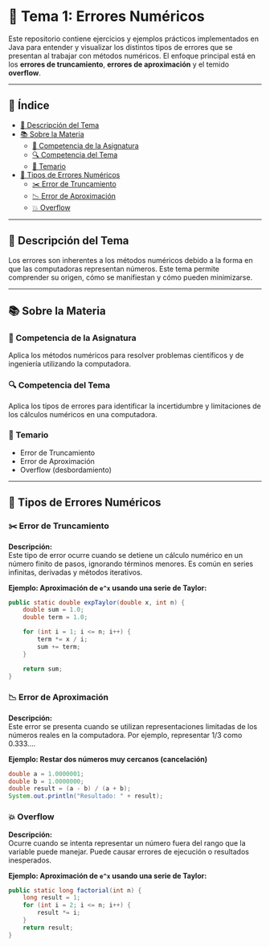# 🧮 Tema 1: Errores Numéricos

Este repositorio contiene ejercicios y ejemplos prácticos implementados en Java para entender y visualizar los distintos tipos de errores que se presentan al trabajar con métodos numéricos. El enfoque principal está en los **errores de truncamiento**, **errores de aproximación** y el temido **overflow**.

---

## 📑 Índice

- [📄 Descripción del Tema](#descripción-del-tema)
- [📚 Sobre la Materia](#sobre-la-materia)
  - [🎯 Competencia de la Asignatura](#competencia-de-la-asignatura)
  - [🔍 Competencia del Tema](#competencia-del-tema)
  - [📌 Temario](#temario)
- [🧪 Tipos de Errores Numéricos](#tipos-de-errores-numéricos)
  - [✂️ Error de Truncamiento](#error-de-truncamiento)
  - [📉 Error de Aproximación](#error-de-aproximación)
  - [💥 Overflow](#overflow)

---

## 📄 Descripción del Tema <a name="descripción-del-tema"></a>

Los errores son inherentes a los métodos numéricos debido a la forma en que las computadoras representan números. Este tema permite comprender su origen, cómo se manifiestan y cómo pueden minimizarse.

---

## 📚 Sobre la Materia <a name="sobre-la-materia"></a>

### 🎯 Competencia de la Asignatura <a name="competencia-de-la-asignatura"></a>

Aplica los métodos numéricos para resolver problemas científicos y de ingeniería utilizando
la computadora.

### 🔍 Competencia del Tema <a name="competencia-del-tema"></a>

Aplica los tipos de errores para identificar la incertidumbre y limitaciones de los cálculos numéricos en una computadora.

### 📌 Temario <a name="temario"></a>

- Error de Truncamiento
- Error de Aproximación
- Overflow (desbordamiento)

---

## 🧪 Tipos de Errores Numéricos <a name="tipos-de-errores-numéricos"></a>

### ✂️ Error de Truncamiento <a name="error-de-truncamiento"></a>

**Descripción:**  
Este tipo de error ocurre cuando se detiene un cálculo numérico en un número finito de pasos, ignorando términos menores. Es común en series infinitas, derivadas y métodos iterativos.

**Ejemplo: Aproximación de `e^x` usando una serie de Taylor:**

```java
public static double expTaylor(double x, int n) {
    double sum = 1.0;
    double term = 1.0;

    for (int i = 1; i <= n; i++) {
        term *= x / i;
        sum += term;
    }

    return sum;
}
```

### 📉 Error de Aproximación <a name="error-de-aproximación"></a>

**Descripción:**  
Este error se presenta cuando se utilizan representaciones limitadas de los números reales en la computadora. Por ejemplo, representar 1/3 como 0.333....

**Ejemplo: Restar dos números muy cercanos (cancelación)**

```java
double a = 1.0000001;
double b = 1.0000000;
double result = (a - b) / (a + b);
System.out.println("Resultado: " + result);
```

### 💥 Overflow <a name="overflow"></a>

**Descripción:**  
Ocurre cuando se intenta representar un número fuera del rango que la variable puede manejar. Puede causar errores de ejecución o resultados inesperados.

**Ejemplo: Aproximación de `e^x` usando una serie de Taylor:**

```java
public static long factorial(int n) {
    long result = 1;
    for (int i = 2; i <= n; i++) {
        result *= i;
    }
    return result;
}
```
